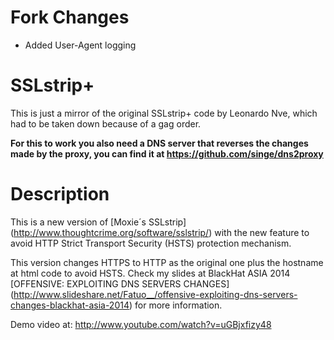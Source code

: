 Fork Changes
============
* Added User-Agent logging

SSLstrip+
========

This is just a mirror of the original SSLstrip+ code by Leonardo Nve, which had to be taken down because of a gag order.

**For this to work you also need a DNS server that reverses the changes made by the proxy, you can find it at https://github.com/singe/dns2proxy**

Description
===========

This is a new version of [Moxie´s SSLstrip] (http://www.thoughtcrime.org/software/sslstrip/) with the new feature to avoid HTTP Strict Transport Security (HSTS) protection mechanism.  

This version changes HTTPS to HTTP as the original one plus the hostname at html code to avoid HSTS. Check my slides at BlackHat ASIA 2014 [OFFENSIVE: EXPLOITING DNS SERVERS CHANGES] (http://www.slideshare.net/Fatuo__/offensive-exploiting-dns-servers-changes-blackhat-asia-2014) for more information.  

Demo video at: http://www.youtube.com/watch?v=uGBjxfizy48
